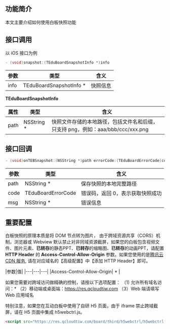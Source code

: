 
## 功能简介

本文主要介绍如何使用白板快照功能

## 接口调用

以 iOS 接口为例

```Objective-C
- (void)snapshot:(TEduBoardSnapshotInfo *)info
```

|参数|类型|含义|
|---|---|---|
|info|TEduBoardSnapshotInfo *|快照信息|

**TEduBoardSnapshotInfo**

|属性|类型|含义|
|---|---|---|
|path|NSString *|快照文件存储的本地路径，包括文件名和后缀，只支持 png，例如：aaa/bbb/ccc/xxx.png|


## 接口回调

```Objective-C
- (void)onTEBSnapshot:(NSString *)path errorCode:(TEduBoardErrorCode)code errorMsg:(NSString *)msg;
```

|参数|类型|含义|
|---|---|---|
|path|NSString *|保存快照的本地完整路径|
|code|TEduBoardErrorCode|错误码，返回 0，表示获取快照成功|
|msg|NSString *|错误信息|

## 重要配置

白板快照的原理本质是将 DOM 节点转为图片， 由于跨域资源共享（CORS）机制，浏览器或 Webview 默认禁止对非同域资源截屏，如果您的白板包含视频文件、图片元素、**已转存**的静态PPT、**已转存**的缩略图、**已转存**的动画PPT，请配置 **HTTP Header** 的 **Access-Control-Allow-Origin** 参数。如果您使用的是[腾讯云 CDN 服务](https://console.cloud.tencent.com/cdn/access), 请在对应域名的【高级配置】中【添加 HTTP Header】即可。

|参数|值|
|---|---|---|
|Access-Control-Allow-Origin| * |

如果您需要对跨域访问做精确的控制，请按以下选项配置：
（1) 允许所有域名访问：* 
（2）移动端或桌面端：https://res.qcloudtiw.com 
（3）Web 端请填写 Web 应用域名


特别注意，如果您在互动白板中使用了自研 H5 页面，由于 iframe 禁止跨域截屏，请在 H5 页面中集成 h5webctrl.js。


```html
<script src="https://res.qcloudtiw.com/board/third/h5webctrl/h5webctrl.min.js"></script>
```


